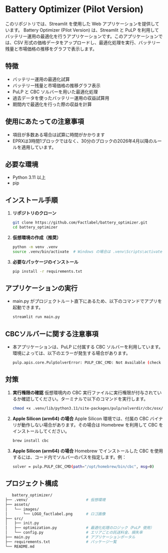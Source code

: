 # Battery Optimizer (Pilot Version)

このリポジトリでは、Streamlit を使用した Web アプリケーションを提供しています。
Battery Optimizer (Pilot Version) は、Streamlit と PuLP を利用してバッテリー運用の最適化を行うアプリケーションです。このアプリケーションでは、CSV 形式の価格データをアップロードし、最適化処理を実行、バッテリー残量と市場価格の推移をグラフで表示します。

## 特徴

- バッテリー運用の最適化試算
- バッテリー残量と市場価格の推移グラフ表示
- PuLP と CBC ソルバーを用いた最適化処理
- 過去データを使ったバッテリー運用の収益試算用
- 期間内で最適化を行った際の収益を計算

## 使用にあたっての注意事項

- 項目が多数ある場合は試算に時間がかかります
- EPRXは3時間1ブロックではなく、30分のブロックの2026年4月以降のルールを適用しています。

## 必要な環境

- Python 3.11 以上
- pip

## インストール手順

1. **リポジトリのクローン**

   ```bash
   git clone https://github.com/Factlabel/battery_optimizer.git
   cd battery_optimizer
   
2. **仮想環境の作成（推奨）**

   ```bash
   python -m venv .venv
   source .venv/bin/activate  # Windows の場合は .venv\Scripts\activate

3. **必要なパッケージのインストール**

   ```bash
   pip install -r requirements.txt
   
## アプリケーションの実行

- main.py がプロジェクトルート直下にあるため、以下のコマンドでアプリを起動できます。

   ```bash
   streamlit run main.py

## CBCソルバーに関する注意事項

- 本アプリケーションは、PuLP に付属する CBC ソルバーを利用しています。環境によっては、以下のエラーが発生する場合があります。

   ```bash
   pulp.apis.core.PulpSolverError: PULP_CBC_CMD: Not Available (check permissions on .../cbc)
  
## 対策

1. **実行権限の確認**
仮想環境内の CBC 実行ファイルに実行権限が付与されているか確認してください。ターミナルで以下のコマンドを実行します。

   ```bash
   chmod +x .venv/lib/python3.11/site-packages/pulp/solverdir/cbc/osx/arm64/cbc
   
2. **Apple Silicon (arm64) の場合**
Apple Silicon 環境では、付属の CBC バイナリが動作しない場合があります。その場合は Homebrew を利用して CBC をインストールしてください。
   ```bash
   brew install cbc

3. **Apple Silicon (arm64) の場合**
Homebrew でインストールした CBC を使用するには、コード内でソルバーのパスを指定します。例：
   ```bash
   solver = pulp.PULP_CBC_CMD(path="/opt/homebrew/bin/cbc", msg=0)
   
## プロジェクト構成
```bash
   battery_optimizer/
├── .venv/                          # 仮想環境
├── assets/
│   └── images/
│       └── LOGO_factlabel.png      # ロゴ画像
├── src/
│   ├── init.py
│   ├── optimization.py             # 最適化処理のロジック（PuLP 使用）
│   └── config.py                   # エリアごとの託送料金、損失率
├── main.py                         # アプリケーションポータル
├── requirements.txt                # パッケージ一覧
└── README.md                       